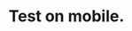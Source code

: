 ---
layout: page
title: Test on mobile.
parent: Testing
grand_parent: Accessibility
nav_order: 28
---